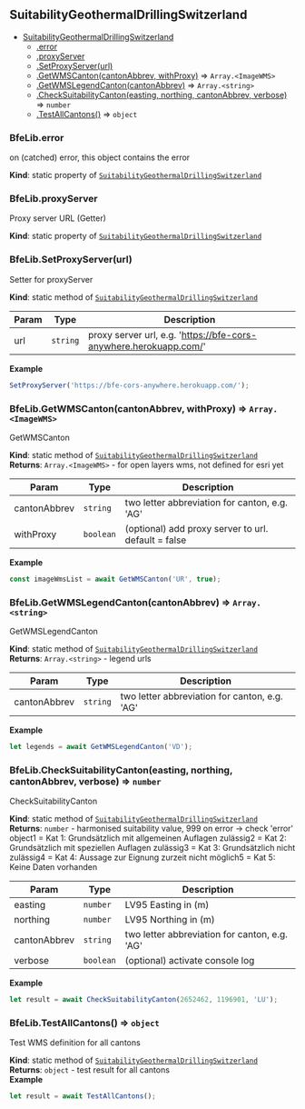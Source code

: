 <a name="module_SuitabilityGeothermalDrillingSwitzerland"></a>

## SuitabilityGeothermalDrillingSwitzerland

* [SuitabilityGeothermalDrillingSwitzerland](#module_SuitabilityGeothermalDrillingSwitzerland)
    * [.error](#module_SuitabilityGeothermalDrillingSwitzerland.error)
    * [.proxyServer](#module_SuitabilityGeothermalDrillingSwitzerland.proxyServer)
    * [.SetProxyServer(url)](#module_SuitabilityGeothermalDrillingSwitzerland.SetProxyServer)
    * [.GetWMSCanton(cantonAbbrev, withProxy)](#module_SuitabilityGeothermalDrillingSwitzerland.GetWMSCanton) ⇒ <code>Array.&lt;ImageWMS&gt;</code>
    * [.GetWMSLegendCanton(cantonAbbrev)](#module_SuitabilityGeothermalDrillingSwitzerland.GetWMSLegendCanton) ⇒ <code>Array.&lt;string&gt;</code>
    * [.CheckSuitabilityCanton(easting, northing, cantonAbbrev, verbose)](#module_SuitabilityGeothermalDrillingSwitzerland.CheckSuitabilityCanton) ⇒ <code>number</code>
    * [.TestAllCantons()](#module_SuitabilityGeothermalDrillingSwitzerland.TestAllCantons) ⇒ <code>object</code>

<a name="module_SuitabilityGeothermalDrillingSwitzerland.error"></a>

### BfeLib.error
on (catched) error, this object contains the error

**Kind**: static property of [<code>SuitabilityGeothermalDrillingSwitzerland</code>](#module_SuitabilityGeothermalDrillingSwitzerland)  
<a name="module_SuitabilityGeothermalDrillingSwitzerland.proxyServer"></a>

### BfeLib.proxyServer
Proxy server URL (Getter)

**Kind**: static property of [<code>SuitabilityGeothermalDrillingSwitzerland</code>](#module_SuitabilityGeothermalDrillingSwitzerland)  
<a name="module_SuitabilityGeothermalDrillingSwitzerland.SetProxyServer"></a>

### BfeLib.SetProxyServer(url)
Setter for proxyServer

**Kind**: static method of [<code>SuitabilityGeothermalDrillingSwitzerland</code>](#module_SuitabilityGeothermalDrillingSwitzerland)  

| Param | Type | Description |
| --- | --- | --- |
| url | <code>string</code> | proxy server url, e.g. 'https://bfe-cors-anywhere.herokuapp.com/' |

**Example**  
```js
SetProxyServer('https://bfe-cors-anywhere.herokuapp.com/');
```
<a name="module_SuitabilityGeothermalDrillingSwitzerland.GetWMSCanton"></a>

### BfeLib.GetWMSCanton(cantonAbbrev, withProxy) ⇒ <code>Array.&lt;ImageWMS&gt;</code>
GetWMSCanton

**Kind**: static method of [<code>SuitabilityGeothermalDrillingSwitzerland</code>](#module_SuitabilityGeothermalDrillingSwitzerland)  
**Returns**: <code>Array.&lt;ImageWMS&gt;</code> - for open layers wms, not defined for esri yet  

| Param | Type | Description |
| --- | --- | --- |
| cantonAbbrev | <code>string</code> | two letter abbreviation for canton, e.g. 'AG' |
| withProxy | <code>boolean</code> | (optional) add proxy server to url. default = false |

**Example**  
```js
const imageWmsList = await GetWMSCanton('UR', true);
```
<a name="module_SuitabilityGeothermalDrillingSwitzerland.GetWMSLegendCanton"></a>

### BfeLib.GetWMSLegendCanton(cantonAbbrev) ⇒ <code>Array.&lt;string&gt;</code>
GetWMSLegendCanton

**Kind**: static method of [<code>SuitabilityGeothermalDrillingSwitzerland</code>](#module_SuitabilityGeothermalDrillingSwitzerland)  
**Returns**: <code>Array.&lt;string&gt;</code> - legend urls  

| Param | Type | Description |
| --- | --- | --- |
| cantonAbbrev | <code>string</code> | two letter abbreviation for canton, e.g. 'AG' |

**Example**  
```js
let legends = await GetWMSLegendCanton('VD');
```
<a name="module_SuitabilityGeothermalDrillingSwitzerland.CheckSuitabilityCanton"></a>

### BfeLib.CheckSuitabilityCanton(easting, northing, cantonAbbrev, verbose) ⇒ <code>number</code>
CheckSuitabilityCanton

**Kind**: static method of [<code>SuitabilityGeothermalDrillingSwitzerland</code>](#module_SuitabilityGeothermalDrillingSwitzerland)  
**Returns**: <code>number</code> - harmonised suitability value, 999 on error -> check 'error' object1 = Kat 1: Grundsätzlich mit allgemeinen Auflagen zulässig2 = Kat 2: Grundsätzlich mit speziellen Auflagen zulässig3 = Kat 3: Grundsätzlich nicht zulässig4 = Kat 4: Aussage zur Eignung zurzeit nicht möglich5 = Kat 5: Keine Daten vorhanden  

| Param | Type | Description |
| --- | --- | --- |
| easting | <code>number</code> | LV95 Easting in (m) |
| northing | <code>number</code> | LV95 Northing in (m) |
| cantonAbbrev | <code>string</code> | two letter abbreviation for canton, e.g. 'AG' |
| verbose | <code>boolean</code> | (optional) activate console log |

**Example**  
```js
let result = await CheckSuitabilityCanton(2652462, 1196901, 'LU');
```
<a name="module_SuitabilityGeothermalDrillingSwitzerland.TestAllCantons"></a>

### BfeLib.TestAllCantons() ⇒ <code>object</code>
Test WMS definition for all cantons

**Kind**: static method of [<code>SuitabilityGeothermalDrillingSwitzerland</code>](#module_SuitabilityGeothermalDrillingSwitzerland)  
**Returns**: <code>object</code> - test result for all cantons  
**Example**  
```js
let result = await TestAllCantons();
```
